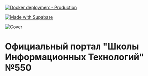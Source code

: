 [![Docker deployment - Production](https://github.com/paranoidPhantom/550-portal/actions/workflows/docker.prod.yml/badge.svg?branch=master)](https://github.com/paranoidPhantom/550-portal/actions/workflows/docker.prod.yml)


[![Made with Supabase](https://supabase.com/badge-made-with-supabase-dark.svg)](https://supabase.com)

![Cover](https://github.com/paranoidPhantom/550-portal/assets/46633092/6efeba20-838f-43d9-92a5-b1baf1086bcd)
# Официальный портал "Школы Информационных Технологий" №550
